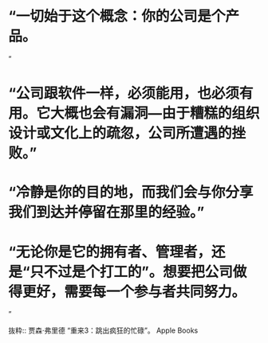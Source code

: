 # “一切始于这个概念：你的公司是个产品。
”

# “公司跟软件一样，必须能用，也必须有用。它大概也会有漏洞—由于糟糕的组织设计或文化上的疏忽，公司所遭遇的挫败。”

# “冷静是你的目的地，而我们会与你分享我们到达并停留在那里的经验。”

# “无论你是它的拥有者、管理者，还是“只不过是个打工的”。想要把公司做得更好，需要每一个参与者共同努力。
”

抜粋:: 贾森·弗里德  “重来3：跳出疯狂的忙碌”。 Apple Books  

